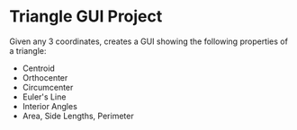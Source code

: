 # Triangle GUI Project
Given any 3 coordinates, creates a GUI showing the following properties of a triangle:
- Centroid
- Orthocenter
- Circumcenter
- Euler's Line
- Interior Angles
- Area, Side Lengths, Perimeter

